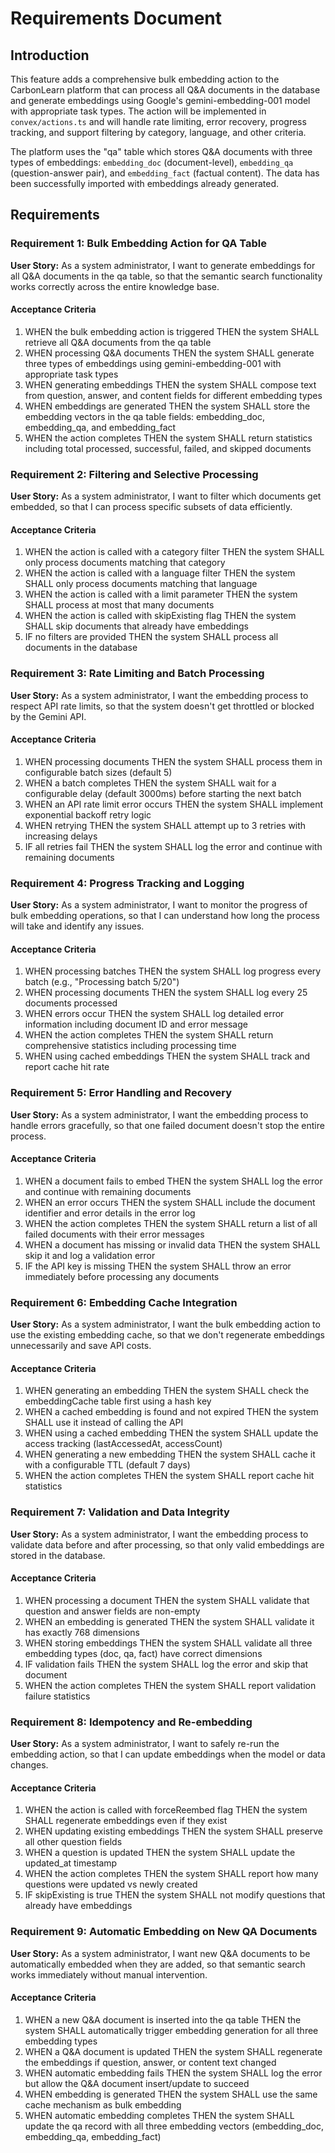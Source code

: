 # Requirements Document

## Introduction

This feature adds a comprehensive bulk embedding action to the CarbonLearn platform that can process all Q&A documents in the database and generate embeddings using Google's gemini-embedding-001 model with appropriate task types. The action will be implemented in `convex/actions.ts` and will handle rate limiting, error recovery, progress tracking, and support filtering by category, language, and other criteria.

The platform uses the "qa" table which stores Q&A documents with three types of embeddings: `embedding_doc` (document-level), `embedding_qa` (question-answer pair), and `embedding_fact` (factual content). The data has been successfully imported with embeddings already generated.

## Requirements

### Requirement 1: Bulk Embedding Action for QA Table

**User Story:** As a system administrator, I want to generate embeddings for all Q&A documents in the qa table, so that the semantic search functionality works correctly across the entire knowledge base.

#### Acceptance Criteria

1. WHEN the bulk embedding action is triggered THEN the system SHALL retrieve all Q&A documents from the qa table
2. WHEN processing Q&A documents THEN the system SHALL generate three types of embeddings using gemini-embedding-001 with appropriate task types
3. WHEN generating embeddings THEN the system SHALL compose text from question, answer, and content fields for different embedding types
4. WHEN embeddings are generated THEN the system SHALL store the embedding vectors in the qa table fields: embedding_doc, embedding_qa, and embedding_fact
5. WHEN the action completes THEN the system SHALL return statistics including total processed, successful, failed, and skipped documents

### Requirement 2: Filtering and Selective Processing

**User Story:** As a system administrator, I want to filter which documents get embedded, so that I can process specific subsets of data efficiently.

#### Acceptance Criteria

1. WHEN the action is called with a category filter THEN the system SHALL only process documents matching that category
2. WHEN the action is called with a language filter THEN the system SHALL only process documents matching that language
3. WHEN the action is called with a limit parameter THEN the system SHALL process at most that many documents
4. WHEN the action is called with skipExisting flag THEN the system SHALL skip documents that already have embeddings
5. IF no filters are provided THEN the system SHALL process all documents in the database

### Requirement 3: Rate Limiting and Batch Processing

**User Story:** As a system administrator, I want the embedding process to respect API rate limits, so that the system doesn't get throttled or blocked by the Gemini API.

#### Acceptance Criteria

1. WHEN processing documents THEN the system SHALL process them in configurable batch sizes (default 5)
2. WHEN a batch completes THEN the system SHALL wait for a configurable delay (default 3000ms) before starting the next batch
3. WHEN an API rate limit error occurs THEN the system SHALL implement exponential backoff retry logic
4. WHEN retrying THEN the system SHALL attempt up to 3 retries with increasing delays
5. IF all retries fail THEN the system SHALL log the error and continue with remaining documents

### Requirement 4: Progress Tracking and Logging

**User Story:** As a system administrator, I want to monitor the progress of bulk embedding operations, so that I can understand how long the process will take and identify any issues.

#### Acceptance Criteria

1. WHEN processing batches THEN the system SHALL log progress every batch (e.g., "Processing batch 5/20")
2. WHEN processing documents THEN the system SHALL log every 25 documents processed
3. WHEN errors occur THEN the system SHALL log detailed error information including document ID and error message
4. WHEN the action completes THEN the system SHALL return comprehensive statistics including processing time
5. WHEN using cached embeddings THEN the system SHALL track and report cache hit rate

### Requirement 5: Error Handling and Recovery

**User Story:** As a system administrator, I want the embedding process to handle errors gracefully, so that one failed document doesn't stop the entire process.

#### Acceptance Criteria

1. WHEN a document fails to embed THEN the system SHALL log the error and continue with remaining documents
2. WHEN an error occurs THEN the system SHALL include the document identifier and error details in the error log
3. WHEN the action completes THEN the system SHALL return a list of all failed documents with their error messages
4. WHEN a document has missing or invalid data THEN the system SHALL skip it and log a validation error
5. IF the API key is missing THEN the system SHALL throw an error immediately before processing any documents

### Requirement 6: Embedding Cache Integration

**User Story:** As a system administrator, I want the bulk embedding action to use the existing embedding cache, so that we don't regenerate embeddings unnecessarily and save API costs.

#### Acceptance Criteria

1. WHEN generating an embedding THEN the system SHALL check the embeddingCache table first using a hash key
2. WHEN a cached embedding is found and not expired THEN the system SHALL use it instead of calling the API
3. WHEN using a cached embedding THEN the system SHALL update the access tracking (lastAccessedAt, accessCount)
4. WHEN generating a new embedding THEN the system SHALL cache it with a configurable TTL (default 7 days)
5. WHEN the action completes THEN the system SHALL report cache hit statistics

### Requirement 7: Validation and Data Integrity

**User Story:** As a system administrator, I want the embedding process to validate data before and after processing, so that only valid embeddings are stored in the database.

#### Acceptance Criteria

1. WHEN processing a document THEN the system SHALL validate that question and answer fields are non-empty
2. WHEN an embedding is generated THEN the system SHALL validate it has exactly 768 dimensions
3. WHEN storing embeddings THEN the system SHALL validate all three embedding types (doc, qa, fact) have correct dimensions
4. IF validation fails THEN the system SHALL log the error and skip that document
5. WHEN the action completes THEN the system SHALL report validation failure statistics

### Requirement 8: Idempotency and Re-embedding

**User Story:** As a system administrator, I want to safely re-run the embedding action, so that I can update embeddings when the model or data changes.

#### Acceptance Criteria

1. WHEN the action is called with forceReembed flag THEN the system SHALL regenerate embeddings even if they exist
2. WHEN updating existing embeddings THEN the system SHALL preserve all other question fields
3. WHEN a question is updated THEN the system SHALL update the updated_at timestamp
4. WHEN the action completes THEN the system SHALL report how many questions were updated vs newly created
5. IF skipExisting is true THEN the system SHALL not modify questions that already have embeddings

### Requirement 9: Automatic Embedding on New QA Documents

**User Story:** As a system administrator, I want new Q&A documents to be automatically embedded when they are added, so that semantic search works immediately without manual intervention.

#### Acceptance Criteria

1. WHEN a new Q&A document is inserted into the qa table THEN the system SHALL automatically trigger embedding generation for all three embedding types
2. WHEN a Q&A document is updated THEN the system SHALL regenerate the embeddings if question, answer, or content text changed
3. WHEN automatic embedding fails THEN the system SHALL log the error but allow the Q&A document insert/update to succeed
4. WHEN embedding is generated THEN the system SHALL use the same cache mechanism as bulk embedding
5. WHEN automatic embedding completes THEN the system SHALL update the qa record with all three embedding vectors (embedding_doc, embedding_qa, embedding_fact)
